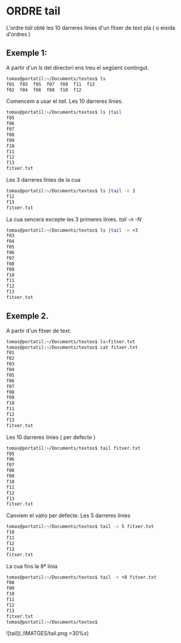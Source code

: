 # ORDRE tail

L'ordre *tail* obté les 10 darreres línies d'un fitxer de text pla ( o eixida d'ordres )

## Exemple 1:
A partir d'un *ls* del directori ens treu el següent contingut.
```bash
tomas@portatil:~/Documents/textos$ ls
f01  f03  f05  f07  f09  f11  f13
f02  f04  f06  f08  f10  f12
```
Comencem a usar el *tail*. Les 10 darreres línies.
```bash
tomas@portatil:~/Documents/textos$ ls |tail
f05
f06
f07
f08
f09
f10
f11
f12
f13
fitxer.txt
```
Les 3 darreres línies de la cua
```bash
tomas@portatil:~/Documents/textos$ ls |tail -n 3
f12
f13
fitxer.txt
```
La cua sencera excepte les 3 primeres línies. *tail -n -N*
```bash
tomas@portatil:~/Documents/textos$ ls |tail -n +3
f03
f04
f05
f06
f07
f08
f09
f10
f11
f12
f13
fitxer.txt
```
## Exemple 2. 
A partir d'un fitxer de text.
```bash
tomas@portatil:~/Documents/textos$ ls>fitxer.txt
tomas@portatil:~/Documents/textos$ cat fitxer.txt 
f01
f02
f03
f04
f05
f06
f07
f08
f09
f10
f11
f12
f13
fitxer.txt
```
Les 10 darreres línies ( per defecte )
```bash
tomas@portatil:~/Documents/textos$ tail fitxer.txt 
f05
f06
f07
f08
f09
f10
f11
f12
f13
fitxer.txt
```
Canviem el valro per defecte. Les 5 darreres línies
```bash
tomas@portatil:~/Documents/textos$ tail -n 5 fitxer.txt 
f10
f11
f12
f13
fitxer.txt
```
La cua fins la 8ª línia
```bash
tomas@portatil:~/Documents/textos$ tail -n +8 fitxer.txt 
f08
f09
f10
f11
f12
f13
fitxer.txt
tomas@portatil:~/Documents/textos$
```

![tail](./IMATGES/tail.png =30%x)
